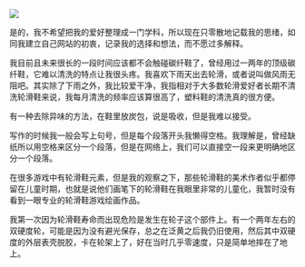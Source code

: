 ![](https://shp.qpic.cn/cfwebcap/0/4e42db001092968141cb913fda736099/0/)

是的，我不希望把我的爱好整理成一门学科，所以现在只零散地记载我的思绪，如同我建立自己网站的初衷，记录我的选择和想法，而不愿过多解释。

我目前且未来很长的一段时间应该都不会触碰碳纤鞋了，曾经用过一两年的顶级碳纤鞋，它难以清洗的特点让我很头疼。我喜欢下雨天出去轮滑，或者说叫做风雨无阻吧。其实除了下雨之外，我比较爱干净，我指相对于大多数轮滑爱好者长期不清洗轮滑鞋来说，我每月清洗的频率应该算很高了，塑料鞋的清洗真的很方便。

有一种去除异味的方法，在鞋里放炭包，说是吸收，但是我难以接受。

写作的时候我一般会写上句号，但是每个段落开头我懒得空格。我理解是，曾经缺纸所以用空格来区分一个段落，但是在网络上，我们可以直接空一段来更明确地区分一个段落。

在很多游戏中有轮滑鞋元素，但是我的观察之下，那些轮滑鞋的美术作者似乎都停留在儿童时期，也就是说他们画笔下的轮滑鞋在我眼里非常的儿童化，我暂时没有看到一眼专业的轮滑鞋游戏绘画作品。

我第一次因为轮滑鞋寿命而出现危险是发生在轮子这个部件上。有一个两年左右的双硬度轮，可能是因为没有避光保存，总之在泛黄之后我仍旧使用，然后其中双硬度的外层表壳脱胶，卡在轮架上了，好在当时几乎零速度，只是简单地摔在了地上。


